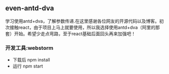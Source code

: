 ## even-antd-dva
学习使用antd+dva，了解参数传递.在这里感谢各位网友的开源代码以及博客。初次接触react，由于项目上马上就要使用，所以我选择使用antd+dva（阿里的那套）开始。希望少走点弯路，至于react基础后面回头再来加强吧！
### 开发工具:webstorm 

- 下载后 npm install
- 运行 npm start
